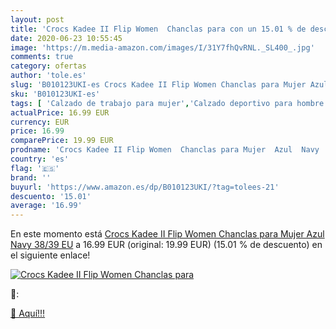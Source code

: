 ```yaml
---
layout: post
title: 'Crocs Kadee II Flip Women  Chanclas para con un 15.01 % de descuento'
date: 2020-06-23 10:55:45
image: 'https://m.media-amazon.com/images/I/31Y7fhQvRNL._SL400_.jpg'
comments: true
category: ofertas
author: 'tole.es'
slug: 'B010123UKI-es Crocs Kadee II Flip Women Chanclas para Mujer Azul Navy...'
sku: 'B010123UKI-es'
tags: [ 'Calzado de trabajo para mujer','Calzado deportivo para hombre','Calzado sanitario y de hostelería para mujer','Chanclas y sandalias de piscina para hombre','Sandalias y chanclas para niña','Zapatillas y calzado deportivo para hombre','Zapatos','Zapatos para hombre','Zapatos para mujer','Zapatos para niñas pequeñas','Zapatos y complementos','Zuecos sanitarios y de hostelería para mujer','Zuecos y mules para hombre','chanclas', ]
actualPrice: 16.99 EUR
currency: EUR
price: 16.99
comparePrice: 19.99 EUR
prodname: 'Crocs Kadee II Flip Women  Chanclas para Mujer  Azul  Navy   38/39 EU'
country: 'es'
flag: '🇪🇸'
brand: ''
buyurl: 'https://www.amazon.es/dp/B010123UKI/?tag=tolees-21'
descuento: '15.01'
average: '16.99'
---
```


En este momento está [Crocs Kadee II Flip Women  Chanclas para Mujer  Azul  Navy   38/39 EU](https://www.amazon.es/dp/B010123UKI/?tag=tolees-21) a 16.99 EUR (original: 19.99 EUR) (15.01 %  de descuento) en el siguiente enlace!

[![Crocs Kadee II Flip Women  Chanclas para](https://m.media-amazon.com/images/I/31Y7fhQvRNL._SL400_.jpg)](https://www.amazon.es/dp/B010123UKI/?tag=tolees-21)

🔎:


[🛒 Aquí!!!](https://www.amazon.es/dp/B010123UKI/?tag=tolees-21)
